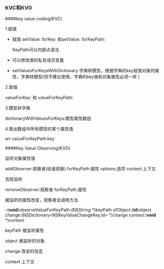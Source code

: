 ### KVC和KVO

####key value coding(KVC)

1.赋值

- 赋值 setValue: forKey:  和setValue: forKeyPath:

  KeyPath可以内部点语法

- 可以修改类的私有成员变量
- setValuesForKeysWithDictionary 字典转模型，根据字典的key赋值对象的属性，字典转模型(但不建议使用，字典的key值和对象属性必须一样 )

2.取值

valueForKey: 和 valueForKeyPath:

3.模型转字典

dictionaryWithValuesForKeys:模型属性数组 

4.取出数组中所有模型的某个属性值

arr valueForKeyPath:key



####Key Value Observing(KVO)

监听对象属性值

addObserver:观察者(给谁观察) forKeyPath:属性 options:选项 context:上下文

去除监听

removeObserver:观察者 forKeyPath:属性



被监听的属性改变，观察者会调用方法

-(**void**)observeValueForKeyPath:(NSString *)keyPath ofObject:(**id**)object change:(NSDictionary<NSKeyValueChangeKey,id> *)change context:(**void** *)context

keyPath 被监听属性

object 被监听的对象

change 改变的信息

context 上下文